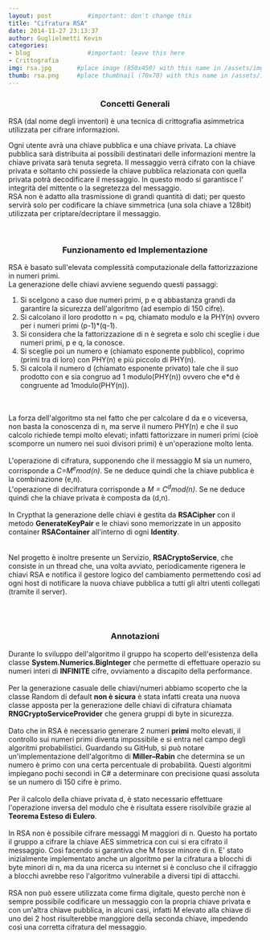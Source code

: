 ```yaml
---
layout: post          #important: don't change this
title: "Cifratura RSA"
date: 2014-11-27 23:13:37
author: Guglielmetti Kevin
categories:
- blog                #important: leave this here
- Crittografia
img: rsa.jpg       #place image (850x450) with this name in /assets/img/blog/
thumb: rsa.png     #place thumbnail (70x70) with this name in /assets/img/blog/thumbs/
---
```

<center><h3> Concetti Generali </h3></center>
<p>RSA (dal nome degli inventori) è una tecnica di crittografia asimmetrica utilizzata per cifrare informazioni.</p>

<!--more-->
<p>
	 Ogni utente avrà una chiave pubblica e una chiave privata. La chiave pubblica sarà distribuita ai possibili destinatari delle informazioni mentre la chiave privata sarà tenuta segreta. Il messaggio verrà cifrato con la chiave privata e soltanto chi possiede la chiave pubblica relazionata con quella privata potrà decodificare il messaggio. In questo modo si garantisce l' integrità del mittente o la segretezza del messaggio.<br>
	RSA non è adatto alla trasmissione di grandi quantità di dati; per questo servirà solo per codificare la chiave simmetrica (una sola chiave a 128bit) utilizzata per criptare/decriptare il messaggio.<br>
</p>
<br>
<center><h3>Funzionamento ed Implementazione</h3></center>
<p>
	RSA è basato sull'elevata complessità computazionale della fattorizzazione in numeri primi.<br>
	La generazione delle chiavi avviene seguendo questi passaggi:
	<ol>
		<li>Si scelgono a caso due numeri primi, p e q abbastanza grandi da garantire la sicurezza dell'algoritmo (ad esempio di 150 cifre).
		<li>Si calcolano il loro prodotto n = pq, chiamato modulo e la PHY(n) ovvero per i numeri primi (p-1)*(q-1).
		<li>Si considera che la fattorizzazione di n è segreta e solo chi sceglie i due numeri primi, p e q, la conosce.
		<li>Si sceglie poi un numero e (chiamato esponente pubblico), coprimo (primi tra di loro) con PHY(n) e più piccolo di PHY(n).
		<li>Si calcola il numero d (chiamato esponente privato) tale che il suo prodotto con e sia congruo ad 1 modulo(PHY(n)) ovvero che e*d è congruente ad 1modulo(PHY(n)).
	</ol><br>
	<br>
	La forza dell'algoritmo sta nel fatto che per calcolare d da e o viceversa, non basta la conoscenza di n, ma serve il numero PHY(n) e che il suo calcolo richiede tempi molto elevati; infatti fattorizzare in numeri primi (cioè scomporre un numero nei suoi divisori primi) è un'operazione molto lenta.<br>
	<br>
	L'operazione di cifratura, supponendo che il messaggio M sia un numero, corrisponde a <i>C=M<sup>e</sup>mod(n)</i>. Se ne deduce quindi che la chiave pubblica è la combinazione (e,n).<br>
	L'operazione di decifratura corrisponde a <i>M = C<sup>d</sup>mod(n)</i>. Se ne deduce quindi che la chiave privata è composta da (d,n).<br>
	<br>
	In Crypthat la generazione delle chiavi è gestita da <b>RSACipher</b> con il metodo <b>GenerateKeyPair</b> e le chiavi sono memorizzate in un apposito container <b>RSAContainer</b> all'interno di ogni <b>Identity</b>.<br>
	<script src="https://gist.github.com/artumino/b97f64e063eac03e1c0c.js"></script><br>
	<br>
	Nel progetto è inoltre presente un Servizio, <b>RSACryptoService</b>, che consiste in un thread che, una volta avviato, periodicamente rigenera le chiavi RSA e notifica il gestore logico del cambiamento permettendo così ad ogni host di notificare la nuova chiave pubblica a tutti gli altri utenti collegati (tramite il server).<br>
	<script src="https://gist.github.com/artumino/86895576a16abdbe2a62.js"></script><br>
</p>
<br>
<center><h3>Annotazioni</h3></center>
<p>
	Durante lo sviluppo dell'algoritmo il gruppo ha scoperto dell'esistenza della classe <b>System.Numerics.BigInteger</b> che permette di effettuare operazio su numeri interi di <b>INFINITE</b> cifre, ovviamento a discapito della performance.<br>
	<br>
	Per la generazione casuale delle chiavi/numeri abbiamo scoperto che la classe Random di default <b>non è sicura</b> è stata infatti creata una nuova classe apposta per la generazione delle chiavi di cifratura chiamata <b>RNGCryptoServiceProvider</b> che genera gruppi di byte in sicurezza.<br>
	<br>
	Dato che in RSA è necessario generare 2 numeri <b>primi</b> molto elevati, il controllo sui numeri primi diventa impossibile e si entra nel campo degli algoritmi probabilistici. Guardando su GitHub, si può notare un'implementazione dell'algoritmo di <b>Miller–Rabin</b> che determina se un numero è primo con una certa percentuale di probabilità. Questi algoritmi impiegano pochi secondi in C# a determinare con precisione quasi assoluta se un numero di 150 cifre è primo.<br>
	<br>
	Per il calcolo della chiave privata d, è stato necessario effettuare l'operazione inversa del modulo che è risultata essere risolvibile grazie al <b>Teorema Esteso di Eulero</b>.<br>
	<br>
	In RSA non è possibile cifrare messaggi M maggiori di n. Questo ha portato il gruppo a cifrare la chiave AES simmetrica con cui si era cifrato il messaggio. Così facendo si garantiva che M fosse minore di n. E' stato inizialmente implementato anche un algoritmo per la cifratura a blocchi di byte minori di n, ma da una ricerca su internet si è concluso che il cifraggio a blocchi avrebbe reso l'algoritmo vulnerabile a diversi tipi di attacchi.<br>
	<br>
	RSA non può essere utilizzata come firma digitale, questo perchè non è sempre possibile codificare un messaggio con la propria chiave privata e con un'altra chiave pubblica, in alcuni casi, infatti M elevato alla chiave di uno dei 2 host risulterebbe manggiore della seconda chiave, impedendo così una corretta cifratura del messaggio.<br>
</p>
